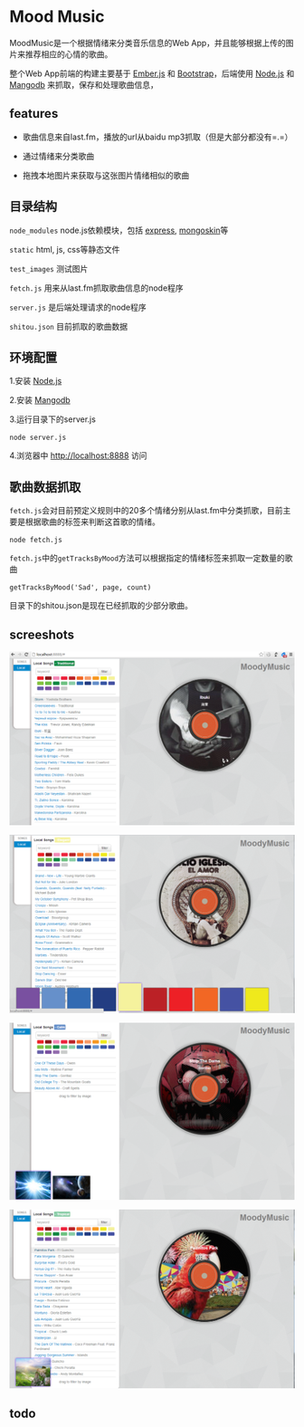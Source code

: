# Mood Music

MoodMusic是一个根据情绪来分类音乐信息的Web App，并且能够根据上传的图片来推荐相应的心情的歌曲。

整个Web App前端的构建主要基于 [Ember.js](http://emberjs.com/) 和 [Bootstrap](http://twitter.github.com/bootstrap/)，后端使用 [Node.js](http://nodejs.org/) 和 [Mangodb](http://www.mongodb.org/) 来抓取，保存和处理歌曲信息，


## features

- 歌曲信息来自last.fm，播放的url从baidu mp3抓取（但是大部分都没有=.=）

- 通过情绪来分类歌曲

- 拖拽本地图片来获取与这张图片情绪相似的歌曲


## 目录结构

`node_modules` node.js依赖模块，包括 [express](http://expressjs.com/), [mongoskin](https://github.com/kissjs/node-mongoskin)等

`static` html, js, css等静态文件

`test_images` 测试图片

`fetch.js` 用来从last.fm抓取歌曲信息的node程序

`server.js` 是后端处理请求的node程序

`shitou.json` 目前抓取的歌曲数据


## 环境配置

1.安装 [Node.js](http://nodejs.org/)

2.安装 [Mangodb](http://www.mongodb.org/)

3.运行目录下的server.js
	
	node server.js
4.浏览器中 [http://localhost:8888](http://localhost:8888) 访问


## 歌曲数据抓取

`fetch.js`会对目前预定义规则中的20多个情绪分别从last.fm中分类抓歌，目前主要是根据歌曲的标签来判断这首歌的情绪。

	node fetch.js

`fetch.js`中的`getTracksByMood`方法可以根据指定的情绪标签来抓取一定数量的歌曲

	getTracksByMood('Sad', page, count)

目录下的shitou.json是现在已经抓取的少部分歌曲。

## screeshots
![1](screenshots/1.png)

![2](screenshots/2.png)

![3](screenshots/3.png)

![4](screenshots/4.png)

## todo

